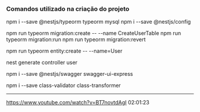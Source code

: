 

### Comandos utilizado na criação do projeto
npm i --save @nestjs/typeorm typeorm mysql
npm i --save @nestjs/config

npm run typeorm migration:create -- --name CreateUserTable
npm run typeorm migration:run
npm run typeorm migration:revert

npm run typeorm entity:create -- --name=User

nest generate controller user

npm i --save @nestjs/swagger swagger-ui-express

npm i --save class-validator class-transformer

---

https://www.youtube.com/watch?v=BT7novtdAgI
02:01:23

